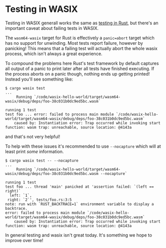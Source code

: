 # Testing in WASIX

Testing in WASIX generall works the same as [testing in
Rust](https://doc.rust-lang.org/book/ch11-01-writing-tests.html), but there's an
important caveat about failing tests in WASIX.

The `wasm64-wasix` target for Rust is effectively a `panic=abort` target which
has no support for unwinding. Most tests report failure, however by panicking!
This means that a failing test will actually abort the whole wasix process, which
isn't always a great experience.

To compound the problems here Rust's test framework by default captures all
output of a panic to print later after all tests have finished executing. If the
process aborts on a panic though, nothing ends up getting printed! Instead
you'll see something like:

```
$ cargo wasix test
...
     Running `/code/wasix-hello-world/target/wasm64-wasix/debug/deps/foo-38c031b0dc9ed5bc.wasm`

running 1 test
test foo ... error: failed to process main module `/code/wasix-hello-world/target/wasm64-wasix/debug/deps/foo-38c031b0dc9ed5bc.wasm`
    caused by: Instantiation error: Trap occurred while invoking start function: wasm trap: unreachable, source location: @4143a
```

and that's not very helpful!

To help with these issues it's recommended to use `--nocapture` which will at
least print *some* information.

```
$ cargo wasix test -- --nocapture
...
     Running `/code/wasix-hello-world/target/wasm64-wasix/debug/deps/foo-38c031b0dc9ed5bc.wasm --nocapture`

running 1 test
test foo ... thread 'main' panicked at 'assertion failed: `(left == right)`
  left: `1`,
 right: `2`', tests/foo.rs:3:5
note: run with `RUST_BACKTRACE=1` environment variable to display a backtrace.
error: failed to process main module `/code/wasix-hello-world/target/wasm64-wasix/debug/deps/foo-38c031b0dc9ed5bc.wasm`
    caused by: Instantiation error: Trap occurred while invoking start function: wasm trap: unreachable, source location: @4143a
```

In general testing and wasix isn't great today. It's something we hope to improve
over time!
